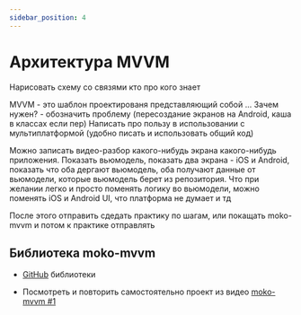 ```yaml
---
sidebar_position: 4
---
```


# Архитектура MVVM

Нарисовать схему со связями кто про кого знает  

MVVM - это шаблон проектированя представляющий собой ...
Зачем нужен? - обозначить проблему (пересоздание экранов на Android, каша в классах если пер)
Написать про пользу в использовании с мультиплатформой (удобно писать и использовать общий код)

Можно записать видео-разбор какого-нибудь экрана какого-нибудь приложения. Показать вьюмодель, показать два экрана - iOS и Android, показать что оба дергают вьюмодель, оба получают данные от вьюмодели, которые вьюмодель берет из репозитория. Что при желании легко и просто поменять логику во вьюмодели, можно поменять iOS и Android UI, что платформа не думает и тд

После этого отправить сдедать практику по шагам, или покащать moko-mvvm и потом к практике отправлять

## Библиотека moko-mvvm

- [GitHub](https://github.com/icerockdev/moko-mvvm) библиотеки

- Посмотреть и повторить самостоятельно проект из видео [moko-mvvm #1](https://youtu.be/qe8FcIQEmyA)